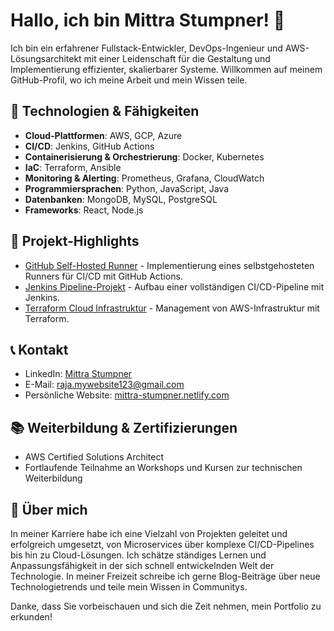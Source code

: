 # Hallo, ich bin Mittra Stumpner! 👋

Ich bin ein erfahrener Fullstack-Entwickler, DevOps-Ingenieur und AWS-Lösungsarchitekt mit einer Leidenschaft für die Gestaltung und Implementierung effizienter, skalierbarer Systeme. Willkommen auf meinem GitHub-Profil, wo ich meine Arbeit und mein Wissen teile.

## 🌟 Technologien & Fähigkeiten
- **Cloud-Plattformen**: AWS, GCP, Azure
- **CI/CD**: Jenkins, GitHub Actions
- **Containerisierung & Orchestrierung**: Docker, Kubernetes
- **IaC**: Terraform, Ansible
- **Monitoring & Alerting**: Prometheus, Grafana, CloudWatch
- **Programmiersprachen**: Python, JavaScript, Java
- **Datenbanken**: MongoDB, MySQL, PostgreSQL
- **Frameworks**: React, Node.js

## 💼 Projekt-Highlights
- [GitHub Self-Hosted Runner](flow-84/GitHub-Runner) - Implementierung eines selbstgehosteten Runners für CI/CD mit GitHub Actions.
- [Jenkins Pipeline-Projekt](github.com/flow-84/Jenkins-Pipeline) - Aufbau einer vollständigen CI/CD-Pipeline mit Jenkins.
- [Terraform Cloud Infrastruktur](github.com/flow-84/Terraform-AWS) - Management von AWS-Infrastruktur mit Terraform.

## 📞 Kontakt
- LinkedIn: [Mittra Stumpner](linkedin.com/in/mittra-stumpner)
- E-Mail: [raja.mywebsite123@gmail.com](mailto:raja.mywebsite123@gmail.com)
- Persönliche Website: [mittra-stumpner.netlify.com](mittra-stumpner.netlify.com)

## 📚 Weiterbildung & Zertifizierungen
- AWS Certified Solutions Architect
- Fortlaufende Teilnahme an Workshops und Kursen zur technischen Weiterbildung

## 🚀 Über mich
In meiner Karriere habe ich eine Vielzahl von Projekten geleitet und erfolgreich umgesetzt, von Microservices über komplexe CI/CD-Pipelines bis hin zu Cloud-Lösungen. Ich schätze ständiges Lernen und Anpassungsfähigkeit in der sich schnell entwickelnden Welt der Technologie. In meiner Freizeit schreibe ich gerne Blog-Beiträge über neue Technologietrends und teile mein Wissen in Communitys.

Danke, dass Sie vorbeischauen und sich die Zeit nehmen, mein Portfolio zu erkunden!
